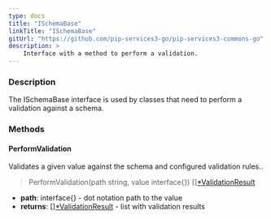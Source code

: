 ```yaml
---
type: docs
title: "ISchemaBase"
linkTitle: "ISchemaBase"
gitUrl: "https://github.com/pip-services3-go/pip-services3-commons-go"
description: >
    Interface with a method to perform a validation.
---
```


### Description

The ISchemaBase interface is used by classes that need to perform a validation against a schema.


### Methods


#### PerformValidation
Validates a given value against the schema and configured validation rules..

> PerformValidation(path string, value interface{}) [][*ValidationResult](../validation_result)

- **path**: interface{} - dot notation path to the value
- **returns**: [][*ValidationResult](../validation_result) - list with validation results
